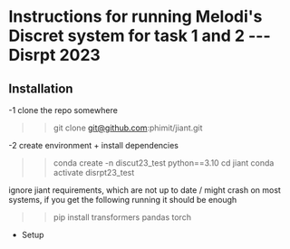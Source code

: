 Instructions for running Melodi's Discret system for task 1 and 2 --- Disrpt 2023 
=====================================================================================

## Installation 

-1 clone the repo somewhere

>> git clone git@github.com:phimit/jiant.git

-2 create environment + install dependencies

>> conda create -n discut23_test python==3.10
>> cd jiant
>> conda activate disrpt23_test

 ignore jiant requirements, which are not up to date / might crash
 on most systems, if you get the following running it should be enough

>> pip install transformers pandas torch

* Setup 

